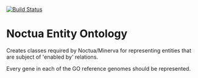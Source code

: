 [![Build Status](https://travis-ci.org/geneontology/neo.svg?branch=master)](https://travis-ci.org/geneontology/neo)

# Noctua Entity Ontology

Creates classes required by Noctua/Minerva for representing entities
that are subject of 'enabled by' relations.

Every gene in each of the GO reference genomes should be represented. 

